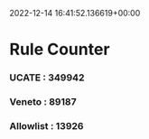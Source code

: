 2022-12-14 16:41:52.136619+00:00
# Rule Counter 
 ### UCATE : 349942

 ### Veneto : 89187

 ### Allowlist : 13926